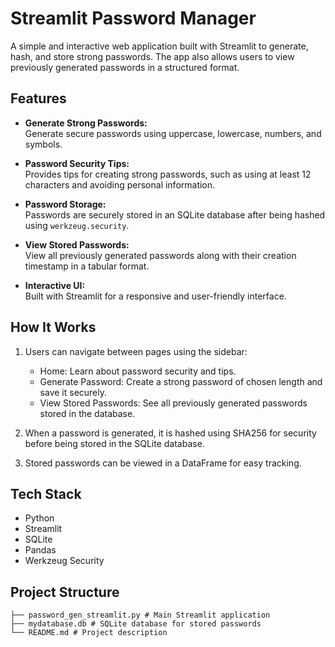 # Streamlit Password Manager

A simple and interactive web application built with Streamlit to generate, hash, and store strong passwords. The app also allows users to view previously generated passwords in a structured format.

## Features

- **Generate Strong Passwords:**  
  Generate secure passwords using uppercase, lowercase, numbers, and symbols.
  
- **Password Security Tips:**  
  Provides tips for creating strong passwords, such as using at least 12 characters and avoiding personal information.
  
- **Password Storage:**  
  Passwords are securely stored in an SQLite database after being hashed using `werkzeug.security`.
  
- **View Stored Passwords:**  
  View all previously generated passwords along with their creation timestamp in a tabular format.

- **Interactive UI:**  
  Built with Streamlit for a responsive and user-friendly interface.

## How It Works

1. Users can navigate between pages using the sidebar:
   - Home: Learn about password security and tips.
   - Generate Password: Create a strong password of chosen length and save it securely.
   - View Stored Passwords: See all previously generated passwords stored in the database.

2. When a password is generated, it is hashed using SHA256 for security before being stored in the SQLite database.

3. Stored passwords can be viewed in a DataFrame for easy tracking.

## Tech Stack

- Python
- Streamlit
- SQLite
- Pandas
- Werkzeug Security

## Project Structure

```
├── password_gen_streamlit.py # Main Streamlit application
├── mydatabase.db # SQLite database for stored passwords
└── README.md # Project description
```

